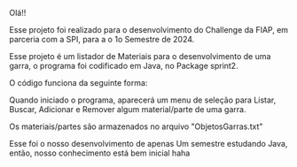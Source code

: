 Olá!!

Esse projeto foi realizado para o desenvolvimento
do Challenge da FIAP, em parceria com a SPI, para
a o 1o Semestre de 2024.

Esse projeto é um listador de Materiais para o
desenvolvimento de uma garra, o programa foi
codificado em Java, no Package sprint2.

O código funciona da seguinte forma:

Quando iniciado o programa, aparecerá um menu de
seleção para Listar, Buscar, Adicionar e Remover
algum material/parte de uma garra.

Os materiais/partes são armazenados no arquivo
"ObjetosGarras.txt"

Esse foi o nosso desenvolvimento de apenas Um semestre
estudando Java, então, nosso conhecimento está bem inicial
haha
